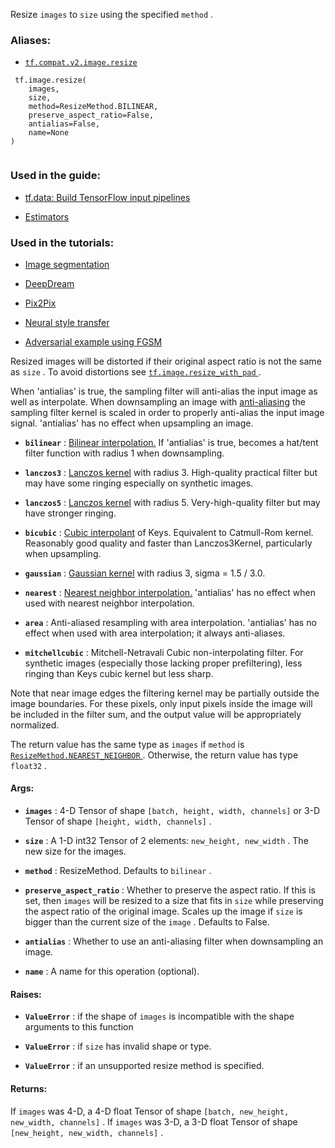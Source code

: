 Resize  `images`  to  `size`  using the specified  `method` .



### Aliases:

- [ `tf.compat.v2.image.resize` ](/api_docs/python/tf/image/resize)



```
 tf.image.resize(
    images,
    size,
    method=ResizeMethod.BILINEAR,
    preserve_aspect_ratio=False,
    antialias=False,
    name=None
)
 
```



### Used in the guide:

- [tf.data: Build TensorFlow input pipelines](https://tensorflow.google.cn/guide/data)

- [Estimators](https://tensorflow.google.cn/guide/estimator)



### Used in the tutorials:

- [Image segmentation](https://tensorflow.google.cn/tutorials/images/segmentation)

- [DeepDream](https://tensorflow.google.cn/tutorials/generative/deepdream)

- [Pix2Pix](https://tensorflow.google.cn/tutorials/generative/pix2pix)

- [Neural style transfer](https://tensorflow.google.cn/tutorials/generative/style_transfer)

- [Adversarial example using FGSM](https://tensorflow.google.cn/tutorials/generative/adversarial_fgsm)

Resized images will be distorted if their original aspect ratio is not
the same as  `size` .  To avoid distortions see
[ `tf.image.resize_with_pad` ](https://tensorflow.google.cn/api_docs/python/tf/image/resize_with_pad).

When 'antialias' is true, the sampling filter will anti-alias the input image
as well as interpolate.  When downsampling an image with [anti-aliasing](https://en.wikipedia.org/wiki/Spatial_anti-aliasing) the sampling filter
kernel is scaled in order to properly anti-alias the input image signal.
'antialias' has no effect when upsampling an image.


- **`bilinear`** : [Bilinear interpolation.](https://en.wikipedia.org/wiki/Bilinear_interpolation) If 'antialias' is
true, becomes a hat/tent filter function with radius 1 when downsampling.

- **`lanczos3`** :  [Lanczos kernel](https://en.wikipedia.org/wiki/Lanczos_resampling) with radius 3.
High-quality practical filter but may have some ringing especially on
synthetic images.

- **`lanczos5`** : [Lanczos kernel](https://en.wikipedia.org/wiki/Lanczos_resampling) with radius 5.
Very-high-quality filter but may have stronger ringing.

- **`bicubic`** : [Cubic interpolant](https://en.wikipedia.org/wiki/Bicubic_interpolation) of Keys. Equivalent to
Catmull-Rom kernel. Reasonably good quality and faster than Lanczos3Kernel,
particularly when upsampling.

- **`gaussian`** : [Gaussian kernel](https://en.wikipedia.org/wiki/Gaussian_filter) with radius 3,
sigma = 1.5 / 3.0.

- **`nearest`** : [Nearest neighbor interpolation.](https://en.wikipedia.org/wiki/Nearest-neighbor_interpolation)
'antialias' has no effect when used with nearest neighbor interpolation.

- **`area`** : Anti-aliased resampling with area interpolation.
'antialias' has no effect when used with area interpolation; it
always anti-aliases.

- **`mitchellcubic`** : Mitchell-Netravali Cubic non-interpolating filter.
For synthetic images (especially those lacking proper prefiltering), less
ringing than Keys cubic kernel but less sharp.

Note that near image edges the filtering kernel may be partially outside the
image boundaries. For these pixels, only input pixels inside the image will be
included in the filter sum, and the output value will be appropriately
normalized.

The return value has the same type as  `images`  if  `method`  is
[ `ResizeMethod.NEAREST_NEIGHBOR` ](https://tensorflow.google.cn/api_docs/python/tf/image/ResizeMethod#NEAREST_NEIGHBOR). Otherwise, the return value has type
 `float32` .



#### Args:

- **`images`** : 4-D Tensor of shape  `[batch, height, width, channels]`  or 3-D Tensor
of shape  `[height, width, channels]` .

- **`size`** : A 1-D int32 Tensor of 2 elements:  `new_height, new_width` .  The new
size for the images.

- **`method`** : ResizeMethod.  Defaults to  `bilinear` .

- **`preserve_aspect_ratio`** : Whether to preserve the aspect ratio. If this is set,
then  `images`  will be resized to a size that fits in  `size`  while
preserving the aspect ratio of the original image. Scales up the image if
 `size`  is bigger than the current size of the  `image` . Defaults to False.

- **`antialias`** : Whether to use an anti-aliasing filter when downsampling an
image.

- **`name`** : A name for this operation (optional).



#### Raises:

- **`ValueError`** : if the shape of  `images`  is incompatible with the
shape arguments to this function

- **`ValueError`** : if  `size`  has invalid shape or type.

- **`ValueError`** : if an unsupported resize method is specified.



#### Returns:
If  `images`  was 4-D, a 4-D float Tensor of shape
 `[batch, new_height, new_width, channels]` .
If  `images`  was 3-D, a 3-D float Tensor of shape
 `[new_height, new_width, channels]` .

